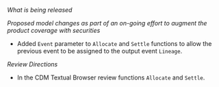 _What is being released_

*Proposed model changes as part of an on-going effort to augment the product coverage with securities*

- Added `Event` parameter to `Allocate` and `Settle` functions to allow the previous event to be assigned to the output event `Lineage`.

_Review Directions_

- In the CDM Textual Browser review functions `Allocate` and `Settle`.
